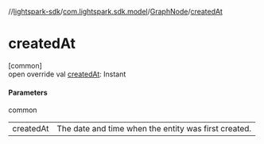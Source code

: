 //[lightspark-sdk](../../../index.md)/[com.lightspark.sdk.model](../index.md)/[GraphNode](index.md)/[createdAt](created-at.md)

# createdAt

[common]\
open override val [createdAt](created-at.md): Instant

#### Parameters

common

| | |
|---|---|
| createdAt | The date and time when the entity was first created. |
